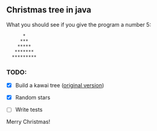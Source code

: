 ## Christmas tree in java

What you should see if you give the program a number 5:

          *
         ***
        *****
       *******
      *********
      
### TODO:

- [X] Build a kawai tree ([original version](https://github.com/Stephanyan/ChristmasTree/commit/7971ea10f6d531ba500a54cc35b454e93eb5730f))
- [X] Random stars
- [ ] Write tests



Merry Christmas!
